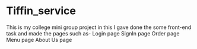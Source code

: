 # Tiffin_service
This is my college mini group project in this I gave done the some front-end task and made the pages such as-
Login page
SignIn page
Order page
Menu page
About Us page
